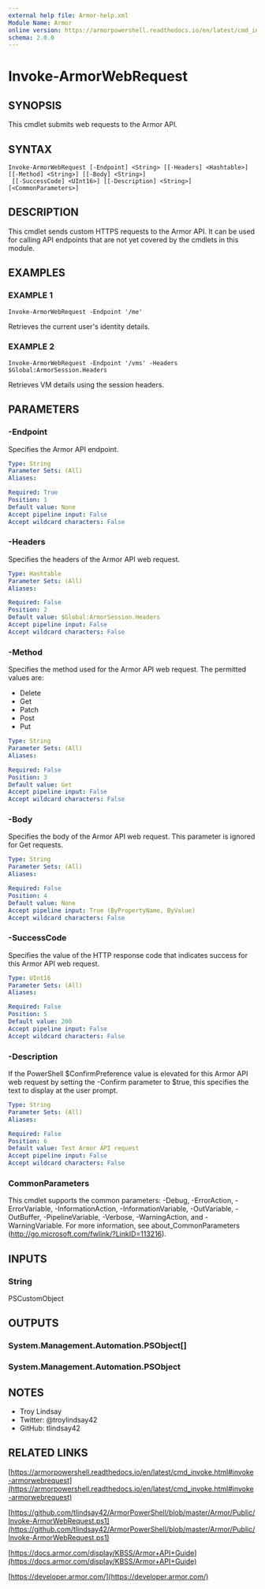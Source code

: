 ```yaml
---
external help file: Armor-help.xml
Module Name: Armor
online version: https://armorpowershell.readthedocs.io/en/latest/cmd_invoke.html#invoke-armorwebrequest
schema: 2.0.0
---
```


# Invoke-ArmorWebRequest

## SYNOPSIS
This cmdlet submits web requests to the Armor API.

## SYNTAX

```
Invoke-ArmorWebRequest [-Endpoint] <String> [[-Headers] <Hashtable>] [[-Method] <String>] [[-Body] <String>]
 [[-SuccessCode] <UInt16>] [[-Description] <String>] [<CommonParameters>]
```

## DESCRIPTION
This cmdlet sends custom HTTPS requests to the Armor API.
It can be used for
calling API endpoints that are not yet covered by the cmdlets in this module.

## EXAMPLES

### EXAMPLE 1
```
Invoke-ArmorWebRequest -Endpoint '/me'
```

Retrieves the current user's identity details.

### EXAMPLE 2
```
Invoke-ArmorWebRequest -Endpoint '/vms' -Headers $Global:ArmorSession.Headers
```

Retrieves VM details using the session headers.

## PARAMETERS

### -Endpoint
Specifies the Armor API endpoint.

```yaml
Type: String
Parameter Sets: (All)
Aliases:

Required: True
Position: 1
Default value: None
Accept pipeline input: False
Accept wildcard characters: False
```

### -Headers
Specifies the headers of the Armor API web request.

```yaml
Type: Hashtable
Parameter Sets: (All)
Aliases:

Required: False
Position: 2
Default value: $Global:ArmorSession.Headers
Accept pipeline input: False
Accept wildcard characters: False
```

### -Method
Specifies the method used for the Armor API web request.
The permitted values
are:
- Delete
- Get
- Patch
- Post
- Put

```yaml
Type: String
Parameter Sets: (All)
Aliases:

Required: False
Position: 3
Default value: Get
Accept pipeline input: False
Accept wildcard characters: False
```

### -Body
Specifies the body of the Armor API web request.
This parameter is ignored for
Get requests.

```yaml
Type: String
Parameter Sets: (All)
Aliases:

Required: False
Position: 4
Default value: None
Accept pipeline input: True (ByPropertyName, ByValue)
Accept wildcard characters: False
```

### -SuccessCode
Specifies the value of the HTTP response code that indicates success for this
Armor API web request.

```yaml
Type: UInt16
Parameter Sets: (All)
Aliases:

Required: False
Position: 5
Default value: 200
Accept pipeline input: False
Accept wildcard characters: False
```

### -Description
If the PowerShell $ConfirmPreference value is elevated for this Armor API web
request by setting the -Confirm parameter to $true, this specifies the text to
display at the user prompt.

```yaml
Type: String
Parameter Sets: (All)
Aliases:

Required: False
Position: 6
Default value: Test Armor API request
Accept pipeline input: False
Accept wildcard characters: False
```

### CommonParameters
This cmdlet supports the common parameters: -Debug, -ErrorAction, -ErrorVariable, -InformationAction, -InformationVariable, -OutVariable, -OutBuffer, -PipelineVariable, -Verbose, -WarningAction, and -WarningVariable.
For more information, see about_CommonParameters (http://go.microsoft.com/fwlink/?LinkID=113216).

## INPUTS

### String

PSCustomObject

## OUTPUTS

### System.Management.Automation.PSObject[]

### System.Management.Automation.PSObject

## NOTES
- Troy Lindsay
- Twitter: @troylindsay42
- GitHub: tlindsay42

## RELATED LINKS

[https://armorpowershell.readthedocs.io/en/latest/cmd_invoke.html#invoke-armorwebrequest](https://armorpowershell.readthedocs.io/en/latest/cmd_invoke.html#invoke-armorwebrequest)

[https://github.com/tlindsay42/ArmorPowerShell/blob/master/Armor/Public/Invoke-ArmorWebRequest.ps1](https://github.com/tlindsay42/ArmorPowerShell/blob/master/Armor/Public/Invoke-ArmorWebRequest.ps1)

[https://docs.armor.com/display/KBSS/Armor+API+Guide](https://docs.armor.com/display/KBSS/Armor+API+Guide)

[https://developer.armor.com/](https://developer.armor.com/)

